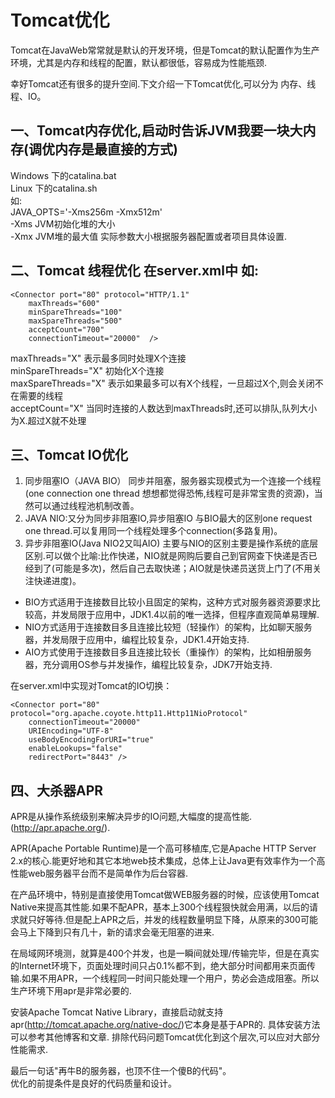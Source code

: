 # Tomcat优化

Tomcat在JavaWeb常常就是默认的开发环境，但是Tomcat的默认配置作为生产环境，尤其是内存和线程的配置，默认都很低，容易成为性能瓶颈.

幸好Tomcat还有很多的提升空间.下文介绍一下Tomcat优化,可以分为 内存、线程、IO。

## 一、Tomcat内存优化,启动时告诉JVM我要一块大内存(调优内存是最直接的方式)

Windows 下的catalina.bat  
Linux 下的catalina.sh   
如:  
JAVA_OPTS='-Xms256m -Xmx512m'  
-Xms<size> JVM初始化堆的大小   
-Xmx<size> JVM堆的最大值 实际参数大小根据服务器配置或者项目具体设置.  

## 二、Tomcat 线程优化 在server.xml中 如:

```
<Connector port="80" protocol="HTTP/1.1" 
    maxThreads="600" 
    minSpareThreads="100" 
    maxSpareThreads="500" 
    acceptCount="700"
    connectionTimeout="20000"  />
```
maxThreads="X" 表示最多同时处理X个连接  
minSpareThreads="X" 初始化X个连接    
maxSpareThreads="X" 表示如果最多可以有X个线程，一旦超过X个,则会关闭不在需要的线程  
acceptCount="X" 当同时连接的人数达到maxThreads时,还可以排队,队列大小为X.超过X就不处理  

## 三、Tomcat IO优化

1. 同步阻塞IO（JAVA BIO） 同步并阻塞，服务器实现模式为一个连接一个线程(one connection one thread 想想都觉得恐怖,线程可是非常宝贵的资源)，当然可以通过线程池机制改善。 
2. JAVA NIO:又分为同步非阻塞IO,异步阻塞IO 与BIO最大的区别one request one thread.可以复用同一个线程处理多个connection(多路复用)。 
3. 异步非阻塞IO(Java NIO2又叫AIO) 主要与NIO的区别主要是操作系统的底层区别.可以做个比喻:比作快递，NIO就是网购后要自己到官网查下快递是否已经到了(可能是多次)，然后自己去取快递；AIO就是快递员送货上门了(不用关注快递进度)。
  - BIO方式适用于连接数目比较小且固定的架构，这种方式对服务器资源要求比较高，并发局限于应用中，JDK1.4以前的唯一选择，但程序直观简单易理解.
  - NIO方式适用于连接数目多且连接比较短（轻操作）的架构，比如聊天服务器，并发局限于应用中，编程比较复杂，JDK1.4开始支持.
  - AIO方式使用于连接数目多且连接比较长（重操作）的架构，比如相册服务器，充分调用OS参与并发操作，编程比较复杂，JDK7开始支持.

在server.xml中实现对Tomcat的IO切换：
```
<Connector port="80" protocol="org.apache.coyote.http11.Http11NioProtocol" 
    connectionTimeout="20000" 
    URIEncoding="UTF-8" 
    useBodyEncodingForURI="true" 
    enableLookups="false" 
    redirectPort="8443" />
```


## 四、大杀器APR

APR是从操作系统级别来解决异步的IO问题,大幅度的提高性能. (http://apr.apache.org/).

APR(Apache Portable Runtime)是一个高可移植库,它是Apache HTTP Server 2.x的核心.能更好地和其它本地web技术集成，总体上让Java更有效率作为一个高性能web服务器平台而不是简单作为后台容器.

在产品环境中，特别是直接使用Tomcat做WEB服务器的时候，应该使用Tomcat Native来提高其性能.如果不配APR，基本上300个线程狠快就会用满，以后的请求就只好等待.但是配上APR之后，并发的线程数量明显下降，从原来的300可能会马上下降到只有几十，新的请求会毫无阻塞的进来.

在局域网环境测，就算是400个并发，也是一瞬间就处理/传输完毕，但是在真实的Internet环境下，页面处理时间只占0.1%都不到，绝大部分时间都用来页面传输.如果不用APR，一个线程同一时间只能处理一个用户，势必会造成阻塞。所以生产环境下用apr是非常必要的.

安装Apache Tomcat Native Library，直接启动就支持apr(http://tomcat.apache.org/native-doc/)它本身是基于APR的. 具体安装方法可以参考其他博客和文章. 排除代码问题Tomcat优化到这个层次,可以应对大部分性能需求.

最后一句话"再牛B的服务器，也顶不住一个傻B的代码"。   
优化的前提条件是良好的代码质量和设计。  
